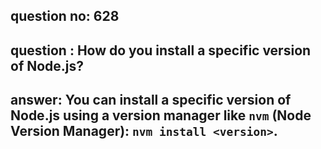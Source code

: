
      
## question no: 628

## question : How do you install a specific version of Node.js?

## answer: You can install a specific version of Node.js using a version manager like `nvm` (Node Version Manager): `nvm install <version>`.
      